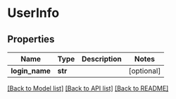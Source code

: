 # UserInfo

## Properties
| Name           | Type    | Description | Notes      |
| -------------- | ------- | ----------- | ---------- |
| **login_name** | **str** |             | [optional] |

[[Back to Model list]](../README.md#documentation-for-models) [[Back to API list]](../README.md#documentation-for-api-endpoints) [[Back to README]](../README.md)
